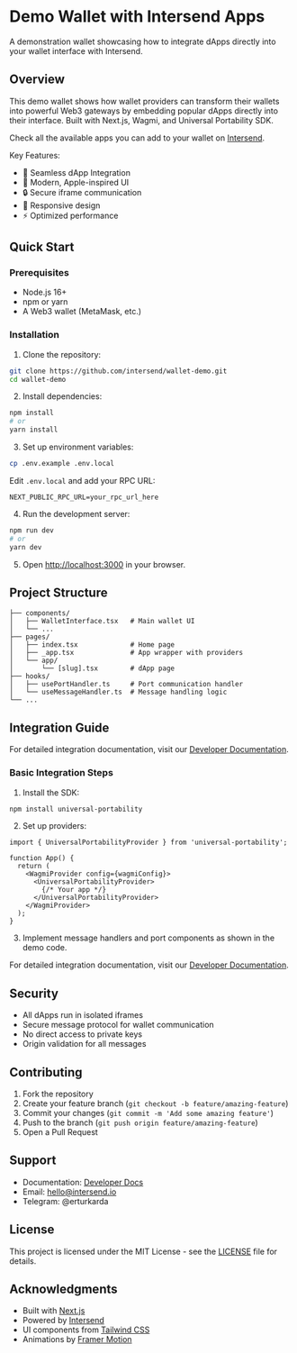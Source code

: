 # Demo Wallet with Intersend Apps

A demonstration wallet showcasing how to integrate dApps directly into your wallet interface with Intersend.

## Overview

This demo wallet shows how wallet providers can transform their wallets into powerful Web3 gateways by embedding popular dApps directly into their interface. Built with Next.js, Wagmi, and Universal Portability SDK.

Check all the available apps you can add to your wallet on [Intersend](https://app.intersend.io/apps).

Key Features:
- 🔌 Seamless dApp Integration
- 🎨 Modern, Apple-inspired UI
- 🔒 Secure iframe communication
- 📱 Responsive design
- ⚡ Optimized performance

## Quick Start

### Prerequisites

- Node.js 16+
- npm or yarn
- A Web3 wallet (MetaMask, etc.)

### Installation

1. Clone the repository:
```bash
git clone https://github.com/intersend/wallet-demo.git
cd wallet-demo
```

2. Install dependencies:
```bash
npm install
# or
yarn install
```

3. Set up environment variables:
```bash
cp .env.example .env.local
```
Edit `.env.local` and add your RPC URL:
```
NEXT_PUBLIC_RPC_URL=your_rpc_url_here
```

4. Run the development server:
```bash
npm run dev
# or
yarn dev
```

5. Open [http://localhost:3000](http://localhost:3000) in your browser.

## Project Structure

```
├── components/
│   ├── WalletInterface.tsx   # Main wallet UI
│   └── ...
├── pages/
│   ├── index.tsx             # Home page
│   ├── _app.tsx              # App wrapper with providers
│   └── app/
│       └── [slug].tsx        # dApp page
├── hooks/
│   ├── usePortHandler.ts     # Port communication handler
│   └── useMessageHandler.ts  # Message handling logic
└── ...
```

## Integration Guide

For detailed integration documentation, visit our [Developer Documentation](https://intersend.mintlify.app/overview-waas).

### Basic Integration Steps

1. Install the SDK:
```bash
npm install universal-portability
```

2. Set up providers:
```tsx
import { UniversalPortabilityProvider } from 'universal-portability';

function App() {
  return (
    <WagmiProvider config={wagmiConfig}>
      <UniversalPortabilityProvider>
        {/* Your app */}
      </UniversalPortabilityProvider>
    </WagmiProvider>
  );
}
```

3. Implement message handlers and port components as shown in the demo code.

For detailed integration documentation, visit our [Developer Documentation](https://intersend.mintlify.app/overview-waas).

## Security

- All dApps run in isolated iframes
- Secure message protocol for wallet communication
- No direct access to private keys
- Origin validation for all messages

## Contributing

1. Fork the repository
2. Create your feature branch (`git checkout -b feature/amazing-feature`)
3. Commit your changes (`git commit -m 'Add some amazing feature'`)
4. Push to the branch (`git push origin feature/amazing-feature`)
5. Open a Pull Request

## Support

- Documentation: [Developer Docs](https://intersend.mintlify.app/overview-waas)
- Email: hello@intersend.io
- Telegram: @erturkarda

## License

This project is licensed under the MIT License - see the [LICENSE](LICENSE) file for details.

## Acknowledgments

- Built with [Next.js](https://nextjs.org/)
- Powered by [Intersend](https://intersend.mintlify.app/overview-waas)
- UI components from [Tailwind CSS](https://tailwindcss.com/)
- Animations by [Framer Motion](https://www.framer.com/motion/)
